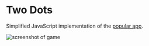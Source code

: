 # Two Dots

Simplified JavaScript implementation of the [popular app](http://weplaydots.com/twodots.html).

![screenshot of game](/public/images/two-dots-screenshot.png)
